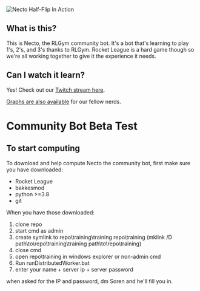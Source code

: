 
![Necto Half-Flip In Action](https://github.com/DanielDowns/rocket_league_reinforcement_bot/blob/master/nectoGifs/nectoHalfFlip.gif)


## What is this?

This is Necto, the RLGym community bot. It's a bot that's learning to play 1's, 2's, and 3's thanks to RLGym.
Rocket League is a hard game though so we're all working together to give it the experience it needs.


## Can I watch it learn?

Yes! Check out our [Twitch stream here](https://www.twitch.tv/rlgym).

[Graphs are also available](https://wandb.ai/rolv-arild/rocket-learn) for our fellow nerds.

# Community Bot Beta Test



## To start computing

To download and help compute Necto the community bot, first make sure you have downloaded:
- Rocket League
- bakkesmod
- python >=3.8
- git

When you have those downloaded:

1. clone repo
2. start cmd as admin
3. create symlink to repo\training\training repo\training (mklink /D path\to\repo\training\training path\to\repo\training)
4. close cmd
6. open repo\training in windows explorer or non-admin cmd
7. Run runDistributedWorker.bat
8. enter your name + server ip + server password

when asked for the IP and password, dm Soren and he'll fill you in. 



